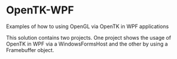 OpenTK-WPF
==========
Examples of how to using OpenGL via OpenTK in WPF applications

This solution contains two projects. One project shows the usage of OpenTK in WPF via a WindowsFormsHost and the other by using a Framebuffer object.
